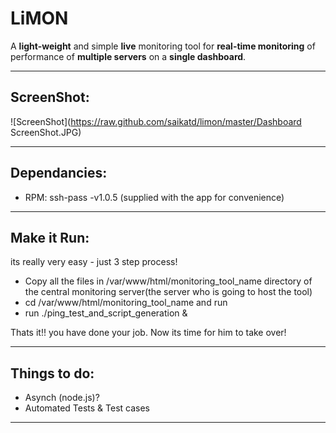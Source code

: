 # LiMON #


A **light-weight** and simple **live** monitoring tool for **real-time monitoring** of performance of **multiple servers** on a **single dashboard**.

------

## ScreenShot: ##

![ScreenShot](https://raw.github.com/saikatd/limon/master/Dashboard ScreenShot.JPG)

-------

## Dependancies: ##

- RPM: ssh-pass -v1.0.5 (supplied with the app for convenience)

-------

## Make it Run: ##

its really very easy - just 3 step process!

 - Copy
 all the files in /var/www/html/monitoring_tool_name directory of the central monitoring server(the server who is going to host the tool)
 - cd  /var/www/html/monitoring_tool_name and run 
 - run ./ping_test_and_script_generation &

 Thats it!! you have done your job. Now its time for him to take over!

---------

## Things to do: ##

- Asynch (node.js)?
- Automated Tests & Test cases

---------